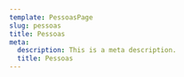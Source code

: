 ```yaml
---
template: PessoasPage
slug: pessoas
title: Pessoas
meta:
  description: This is a meta description.
  title: Pessoas
---
```


